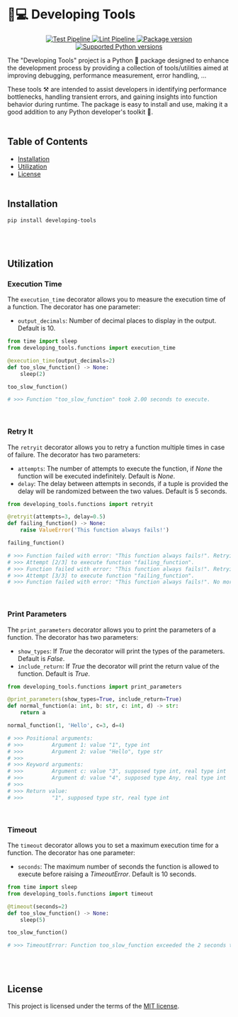 # 🐣💻 Developing Tools
<p align="center">
    <a href="https://github.com/adriamontoto/developing-tools/actions/workflows/test.yaml?event=push&branch=develop" target="_blank">
        <img src="https://github.com/adriamontoto/developing-tools/actions/workflows/test.yaml/badge.svg?event=push&branch=master" alt="Test Pipeline">
    </a>
    <a href="https://github.com/adriamontoto/developing-tools/actions/workflows/lint.yaml?event=push&branch=develop" target="_blank">
        <img src="https://github.com/adriamontoto/developing-tools/actions/workflows/lint.yaml/badge.svg?event=push&branch=master" alt="Lint Pipeline">
    </a>
    <a href="https://pypi.org/project/developing-tools" target="_blank">
        <img src="https://img.shields.io/pypi/v/developing-tools?color=%2334D058&label=pypi%20package" alt="Package version">
    </a>
    <a href="https://pypi.org/project/developing-tools/" target="_blank">
        <img src="https://img.shields.io/pypi/pyversions/developing-tools.svg?color=%2334D058" alt="Supported Python versions">
    </a>
</p>

The "Developing Tools" project is a Python 🐍 package designed to enhance the development process by providing a collection of tools/utilities aimed at improving debugging, performance measurement, error handling, ...

These tools ⚒️ are intended to assist developers in identifying performance bottlenecks, handling transient errors, and gaining insights into function behavior during runtime. The package is easy to install and use, making it a good addition to any Python developer's toolkit 🚀.
<br><br>

## Table of Contents

- [Installation](#installation)
- [Utilization](#utilization)
- [License](#license)
  <br><br>

## Installation

```bash
pip install developing-tools
```

<br><br>

## Utilization

### Execution Time

The `execution_time` decorator allows you to measure the execution time of a function. The decorator has one parameter:

- `output_decimals`: Number of decimal places to display in the output. Default is 10.

```python
from time import sleep
from developing_tools.functions import execution_time

@execution_time(output_decimals=2)
def too_slow_function() -> None:
    sleep(2)

too_slow_function()

# >>> Function "too_slow_function" took 2.00 seconds to execute.
```

<br>

### Retry It

The `retryit` decorator allows you to retry a function multiple times in case of failure. The decorator has two parameters:

- `attempts`: The number of attempts to execute the function, if _None_ the function will be executed indefinitely. Default is _None_.
- `delay`: The delay between attempts in seconds, if a tuple is provided the delay will be randomized between the two values. Default is 5 seconds.

```python
from developing_tools.functions import retryit

@retryit(attempts=3, delay=0.5)
def failing_function() -> None:
    raise ValueError('This function always fails!')

failing_function()

# >>> Function failed with error: "This function always fails!". Retrying in 0.50 seconds ...
# >>> Attempt [2/3] to execute function "failing_function".
# >>> Function failed with error: "This function always fails!". Retrying in 0.50 seconds ...
# >>> Attempt [3/3] to execute function "failing_function".
# >>> Function failed with error: "This function always fails!". No more attempts.
```

<br>

### Print Parameters

The `print_parameters` decorator allows you to print the parameters of a function. The decorator has two parameters:

- `show_types`: If _True_ the decorator will print the types of the parameters. Default is _False_.
- `include_return`: If _True_ the decorator will print the return value of the function. Default is _True_.

```python
from developing_tools.functions import print_parameters

@print_parameters(show_types=True, include_return=True)
def normal_function(a: int, b: str, c: int, d) -> str:
    return a

normal_function(1, 'Hello', c=3, d=4)

# >>> Positional arguments:
# >>>         Argument 1: value "1", type int
# >>>         Argument 2: value "Hello", type str
# >>>
# >>> Keyword arguments:
# >>>         Argument c: value "3", supposed type int, real type int
# >>>         Argument d: value "4", supposed type Any, real type int
# >>>
# >>> Return value:
# >>>         "1", supposed type str, real type int
```

<br>

### Timeout

The `timeout` decorator allows you to set a maximum execution time for a function. The decorator has one parameter:

- `seconds`: The maximum number of seconds the function is allowed to execute before raising a _TimeoutError_. Default is 10 seconds.

```python
from time import sleep
from developing_tools.functions import timeout

@timeout(seconds=2)
def too_slow_function() -> None:
    sleep(5)

too_slow_function()

# >>> TimeoutError: Function too_slow_function exceeded the 2 seconds timeout.
```

<br><br>

## License

This project is licensed under the terms of the [MIT license](https://choosealicense.com/licenses/mit/).
